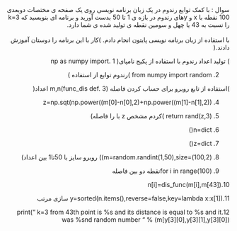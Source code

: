 <div dir="rtl">
سوال : با کمک توابع رندوم در یک زبان برنامه نویسی روی یک صفحه ی مختصات دوبعدی 100 نقطه با x و yهای رندوم در بازه ی 1 تا 50 بدست آورید و برنامه ای بنویسید که k=3 را نسبت به 43 یا چهل و سومین نقطه ی تولید شده ی شما دارد.
</div>
<br/> 
<div dir="rtl">
با استفاده از زبان برنامه نویسی پایتون انجام دادم. )کار با این برنامه را دوستان آموزش دادند.(


) تولید اعداد رندوم با استفاده از پکیج نامپای( np as numpy import. 1


2. from numpy import random )رندوم توابع از استفاده )


)استفاده از تابع روبرو برای حساب کردن فاصله (m,n(func_dis def. 3
اعداد( 


4. z=np.sqt(np.power((m[0]-n[0],2)+np.power((m[1]-n[1],2))


5. return rand(z,3) )کردم مشخص z با را فاصله)


6. n=dict()


7. z=dict()


8. m=random.randint(1,50),size=(100,2))) روبرو سایز با 50تا1 بین اعداد)


9. for i in range(100)نقطه دو بین فاصله


10.n[i]=dis_func(m[i],m[43])


11.y=sorted(n.items(),reverse=false,key=lambda x:x[1]) سازی مرتب


12.print(“ k=3 from 43th point is %s and its distance is equal to %s 
and it was %snd random number “ % 
(m[y[3][0],y[3][1],y[3][0])
</div>
<br/> 